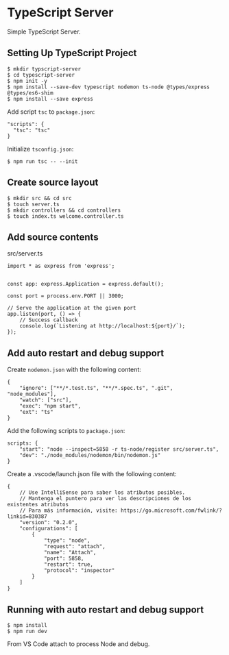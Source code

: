 # TypeScript Server

Simple TypeScript Server.

## Setting Up TypeScript Project

```
$ mkdir typscript-server
$ cd typescript-server
$ npm init -y
$ npm install --save-dev typescript nodemon ts-node @types/express @types/es6-shim
$ npm install --save express
```

Add script `tsc` to `package.json`:

```
"scripts": {
  "tsc": "tsc"
}
```

Initialize `tsconfig.json`:

```
$ npm run tsc -- --init
```

## Create source layout

```
$ mkdir src && cd src
$ touch server.ts
$ mkdir controllers && cd controllers
$ touch index.ts welcome.controller.ts
```

## Add source contents

src/server.ts

```
import * as express from 'express';


const app: express.Application = express.default();

const port = process.env.PORT || 3000;

// Serve the application at the given port
app.listen(port, () => {
    // Success callback
    console.log(`Listening at http://localhost:${port}/`);
});
```


## Add auto restart and debug support

Create `nodemon.json` with the following content:

```
{
    "ignore": ["**/*.test.ts", "**/*.spec.ts", ".git", "node_modules"],
    "watch": ["src"],
    "exec": "npm start",
    "ext": "ts"
}
```

Add the following scripts to `package.json`:

```
scripts: {
    "start": "node --inspect=5858 -r ts-node/register src/server.ts",
    "dev": "./node_modules/nodemon/bin/nodemon.js"
}
```

Create a .vscode/launch.json file with the following content:

```
{
    // Use IntelliSense para saber los atributos posibles.
    // Mantenga el puntero para ver las descripciones de los existentes atributos 
    // Para más información, visite: https://go.microsoft.com/fwlink/?linkid=830387
    "version": "0.2.0",
    "configurations": [
        {
            "type": "node",
            "request": "attach",
            "name": "Attach",
            "port": 5858,
            "restart": true,
            "protocol": "inspector"
        }
    ]
}
```

## Running with auto restart and debug support

```
$ npm install
$ npm run dev
```

From VS Code attach to process Node and debug.